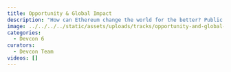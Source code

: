 ```yaml
---
title: Opportunity & Global Impact
description: "How can Ethereum change the world for the better? Public goods, sustainability, politics, P2P finance, impact of NFTs, micro-lending, financial systems, identity, emerging markets, environment, communication and censorship, access, etc."
image: ../../../../static/assets/uploads/tracks/opportunity-and-global-impact.png
categories:
  - Devcon 6
curators:
  - Devcon Team
videos: []
---
```


